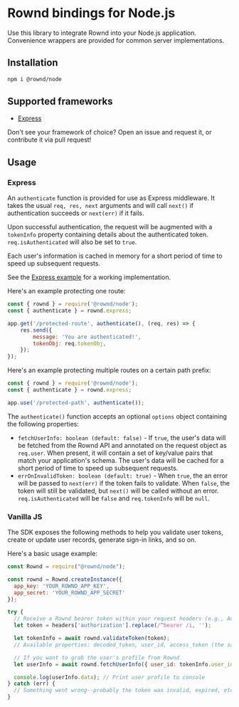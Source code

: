 # Rownd bindings for Node.js

Use this library to integrate Rownd into your Node.js application. Convenience wrappers are provided
for common server implementations.

## Installation

```bash
npm i @rownd/node
```

## Supported frameworks

- [Express](#express)

Don't see your framework of choice? Open an issue and request it, or contribute it via pull request!

## Usage

### Express

An `authenticate` function is provided for use as Express middleware.
It takes the usual `req, res, next` arguments and will call `next()` if authentication
succeeds or `next(err)` if it fails.

Upon successful authentication, the request will be augmented with a `tokenInfo` property containing
details about the authenticated token. `req.isAuthenticated` will also be set to `true`.

Each user's information is cached in memory for a short period of time to speed up subsequent requests.

See the [Express example](/examples/express/server.js) for a working implementation.

Here's an example protecting one route:
```js
const { rownd } = require('@rownd/node');
const { authenticate } = rownd.express;

app.get('/protected-route', authenticate(), (req, res) => {
    res.send({
        message: 'You are authenticated!',
        tokenObj: req.tokenObj,
    });
});
```

Here's an example protecting multiple routes on a certain path prefix:
```js
const { rownd } = require('@rownd/node');
const { authenticate } = rownd.express;

app.use('/protected-path', authenticate());
```

The `authenticate()` function accepts an optional `options` object containing the following properties:
- `fetchUserInfo: boolean (default: false)` - If `true`, the user's data will be fetched from the Rownd API and annotated on the request object as `req.user`. When present, it will contain a set of key/value pairs that match your application's schema. The user's data will be cached for a short period of time to speed up subsequent requests.
- `errOnInvalidToken: boolean (default: true)` - When `true`, the an error will be passed to `next(err)` if the token fails to validate. When `false`, the token will still be validated, but `next()` will be called without an error. `req.isAuthenticated` will be `false` and `req.tokenInfo` will be `null`.

### Vanilla JS

The SDK exposes the following methods to help you validate user tokens, create or update user records, generate sign-in links, and so on.

Here's a basic usage example:

```js
const Rownd = require("@rownd/node");

const rownd = Rownd.createInstance({
  app_key: 'YOUR_ROWND_APP_KEY',
  app_secret: 'YOUR_ROWND_APP_SECRET'
});

try {
  // Receive a Rownd bearer token within your request headers (e.g., Authorization: Bearer <token>)
  let token = headers['authorization'].replace(/^bearer /i, '');

  let tokenInfo = await rownd.validateToken(token);
  // Available properties: decoded_token, user_id, access_token (the same token you passed into `validateToken()`)

  // If you want to grab the user's profile from Rownd
  let userInfo = await rownd.fetchUserInfo({ user_id: tokenInfo.user_id });

  console.log(userInfo.data); // Print user profile to console
} catch (err) {
  // Something went wrong--probably the token was invalid, expired, etc.
}

```
